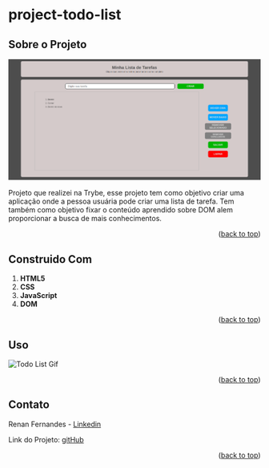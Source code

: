 <a name="readme-top"></a>
# project-todo-list

## Sobre o Projeto

![Todo List Screen Shot](./projectImage.png)

Projeto que realizei na Trybe, esse projeto tem como objetivo criar uma aplicação onde  a pessoa usuária pode criar uma lista de tarefa. Tem também como objetivo fixar o conteúdo aprendido sobre DOM alem proporcionar a busca de mais conhecimentos.

<p align="right">(<a href="#readme-top">back to top</a>)</p>

## Construido Com
 1. **HTML5**
 2. **CSS**
 3. **JavaScript**
 4. **DOM**

<p align="right">(<a href="#readme-top">back to top</a>)</p>

## Uso

![Todo List Gif](./projectGif.gif)



<p align="right">(<a href="#readme-top">back to top</a>)</p>

## Contato

Renan Fernandes - [Linkedin](https://www.linkedin.com/in/orenanfernandes/)

Link do Projeto: [gitHub]()

<p align="right">(<a href="#readme-top">back to top</a>)</p>
